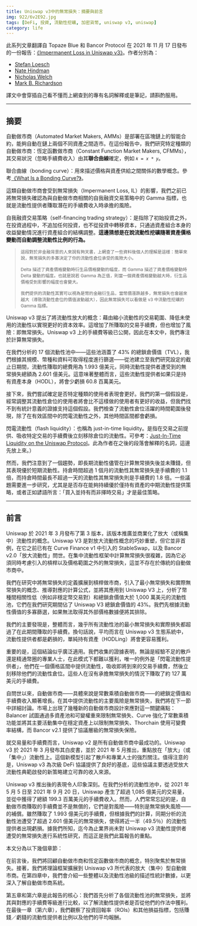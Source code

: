 ```yaml
---
title: Uniswap v3中的無常損失：摘要與前言
img: 922/6v2E92.jpg
tags: [DeFi, 投資, 流動性挖礦, 加密貨幣, uniswap v3, uniswap]
category: life
---
```


此系列文章翻譯自 Topaze Blue 和 Bancor Protocol 在 2021 年 11 月 17 日發布的一份報告：[《Impermanent Loss in Uniswap v3》](https://arxiv.org/pdf/2111.09192.pdf)。作者分別為：

- [Stefan Loesch](mailto:stefan@topaze.blue)
- [Nate Hindman](mailto:nate@bancor.network)
- [Nicholas Welch](mailto:nick@bancor.network)
- [Mark B. Richardson](mailto:mark@bancor.network)

<!--more-->

譯文中會穿插自己看不懂而上網查到的專有名詞解釋或是筆記，請斟酌服用。

---

## 摘要

自動做市商（Automated Market Makers, AMMs）是部署在區塊鏈上的智能合約，能夠自動在鏈上兩個不同資產之間造市。在這份報告中，我們研究特定種類的自動做市商：恆定函數做市商（Constant Function Market Makers, CFMMs），其交易狀況（忽略手續費收入）由其**聯合曲線**確定，例如 `𝑘 = 𝑥 * 𝑦`。

<article-note>聯合曲線（bonding curve）：用來描述價格與資產供給之間關係的數學概念。參考[《What Is a Bonding Curve?》](https://coinmarketcap.com/academy/glossary/bonding-curve)。</article-note>

這類自動做市商會受到無常損失（Impermanent Loss, IL）的影響，我們之前已將無常損失確認為與自動做市商相關的自我融資交易策略中的 Gamma 指標，也就是流動性提供者賺取潛在的手續費收入時承擔的風險。

<article-note>自我融資交易策略（self-financing trading strategy）：是指除了初始投資之外，在投資過程中，不追加任何投資，也不從投資中轉移資本，只通過資產組合本身的收益變動情況進行資產組合的結構調整。**這邊猜想是在說流動性挖礦隨著資產價格變動而自動調整流動性比例的行為。**</article-note>

> <small>這段對於非金融背景的人來說有夠天書，上網查了一些資料後個人的理解是這樣：簡單來說，無常損失的多寡決定了你的流動性倉位承受的風險大小。</small>
>
> <small>Delta 描述了資產價格變動時衍生品價格變動的幅度，而 Gamma 描述了資產價格變動時 Delta 變動的幅度。也就是說若 Gamma 為正值，則當一個資產價格變動越大時，衍生品價格受到影響的幅度也會變大。</small>
>
> <small>我們提供的流動性其實可以視為是幣的金融衍生品，當幣價漲跌越多，無常損失也會越來越大（導致流動性倉位的價值波動越大），因此無常損失可以看做是 v3 中流動性挖礦的 Gamma 指標。</small>

Uniswap v3 提出了將流動性放大的概念：藉由縮小流動性的交易範圍、降低未使用的流動性以實現更好的資本效率。這增加了所賺取的交易手續費，但也增加了風險：即無常損失。Uniswap v3 上的手續費等級已公開，因此在本文中，我們專注於計算無常損失。

在我們分析的 17 個流動性池中——這些池涵蓋了 43% 的總鎖倉價值（TVL），我們根據其規模、幣種和資料可取得程度進行篩選——從池建立至我們研究設定的截止日期間，流動性賺取的總費用為 1.993 億美元，同時流動性提供者遭受到的無常損失總額為 2.601 億美元。這意味著整體而言，這些流動性提供者如果只是持有資產本身（HODL），將會少虧損 60.8 百萬美元。

接下來，我們嘗試確定是否特定種類的使用者表現會更好。我們的第一個假設是，經常調整其流動性倉位的使用者將會比不這樣做的使用者有更好的收益，但我們找不到有統計意義的證據支持這個假設。我們檢查了流動性倉位活躍的時間範圍後發現，除了在有效區間中的閃電流動性之外，其他時間區間都會虧損。

<article-note>閃電流動性（flash liquidity）：也稱為 just-in-time liquidity。是指在交易之前提供、吸收特定交易的手續費後立刻移除倉位的流動性。可參考：[Just-In-Time Liquidity on the Uniswap Protocol](https://blog.uniswap.org/jit-liquidity)。此為作者在之後的段落會解釋的名詞，這邊先放上來。）</article-note>

然而，我們注意到了一個趨勢，即長期流動性儘管在計算無常損失後並未賺錢，但其表現優於短期流動性。持倉時間超過 1 個月的流動性其無常損失是手續費的 1.1 倍，而持倉時間最長不超過一天的流動性其無常損失則是手續費的 1.8 倍。一些議題需要進一步研究，尤其是是否存在能夠持續優於僅持有資產的中期流動性提供策略，或者正如諺語所言：「買入並持有而非擇時交易」才是最佳策略。

---

## 前言

Uniswap 於 2021 年 3 月發布了第 3 版本，該版本推廣並商業化了放大（或稱集中）流動性的概念。Uniswap V3 是對放大流動性概念的巧妙重塑，但它並非首例，在它之前已有在 Curve Finance v1 中引入的 StableSwap，以及 Bancor v2.0「放大流動性」問世。在集中流動性框架中計算無常損失很複雜，因為它必須同時考慮引入的槓桿以及價格範圍之外的無常損失，這並不存在於傳統的自動做市商中。

我們在研究中將無常損失的定義擴展到槓桿做市商，引入了最小無常損失和實際無常損失的概念、推導對應的計算公式，並將其應用到 Uniswap V3 上，分析了幣種間相關性低（例如非穩定幣交易對）和總鎖倉價值大於 1,000 萬美元的流動性池，它們在我們研究期間佔了 Uniswap V3 總鎖倉價值的 43%。我們先根據流動性價值的多寡篩選，如果無法取得其外部價格數據便將其排除。

我們的主要發現是，整體而言，幾乎所有流動性池的最小無常損失和實際損失都超過了在此期間賺取的手續費。換句話說，平均而言在 Uniswap v3 生態系統中，流動性提供者都是虧損的，單純持有資產（HODLing）將會更容易獲利。

重要的是，這個結論似乎廣泛適用。我們收集的證據表明，無論是經驗不足的散戶還是精通幣圈的專業人士，在此模式下都難以獲利，唯一的例外是「閃電流動性提供者」，他們在一個價格區間中提供流動性，吸收即將到來的交易手續費，然後立刻移除他們的流動性倉位。這些人在沒有承擔無常損失的情況下賺取了約 127 萬美元的手續費。

自問世以來，自動做市商——具體來說是常數乘積自動做市商——的總鎖定價值和手續費收入顯著增長。在其中提供流動性的主要風險是無常損失，我們將在下一節中詳細討論。市場上出現了幾種新的自動做市商設計來應對這一關鍵痛點：Balancer 試圖通過多資產池和可變權重來限制無常損失、Curve 強化了常數乘積功能並將其主要活動集中在穩定資產上以限制無常損失、Thorchain 使用可變費率結構，而 Bancor v2.1 提供了協議層級的無常損失保險。

就交易量和手續費而言，Uniswap v2 是所有自動做市商中最成功的。Uniswap v3 於 2021 年 3 月發布其白皮書，並於 2021 年 5 月推出，重點放在「放大」（或「集中」）流動性上。這個新模型引起了散戶和專業人士的強烈關注。值得注意的是，Uniswap v3 為次級 DeFi 協議提供了良好的基底，這些協議主要透過受放大流動性典範啟發的新策略建立可靠的收入來源。

Uniswap v3 推出後的表現令人印象深刻。在我們分析的流動性池中，從 2021 年 5 月 5 日至 2021 年 9 月 20 日，Uniswap 產生了超過 1,085 億美元的交易量，並從中獲得了總額 199.3 百萬美元的手續費收入。然而，人們常常忘記的是，自動做市商賺取的手續費並不是無償的，它們是對風險——特別是無常損失風險——的補償。雖然賺取了 1.993 億美元的手續費，但根據我們的計算，同期分析的流動性池遭受了超過 2.601 億美元的無常損失，使得將近一半（49.5％）的流動性提供者出現虧損。據我們所知，迄今為止業界尚未對 Uniswap v3 流動性提供者遭受的無常損失進行系統性研究，而這正是我們此篇報告的重點。

本文分為以下幾個章節：

在前言後，我們將回顧自動做市商和恆定函數做市商的概念，特別聚焦於無常損失。接著，我們將理論框架擴展到 Uniswap v3 所代表的放大（集中）型自動做市商。在第四章中，我們會介紹一些整體以及流動性池級的描述性統計數據，以更深入了解自動做市商系統。

第五章和第六章是此報告的核心：我們首先分析了各個流動性池的無常損失，並將其與對應的手續費等級進行比較，以了解流動性提供者是否從他們的作法中獲利。在最後一章（第六章），我們觀察了投資回報率（ROIs）和其他損益指標，包括賺錢／虧錢的流動性提供者比例以及他們的平均報酬。
